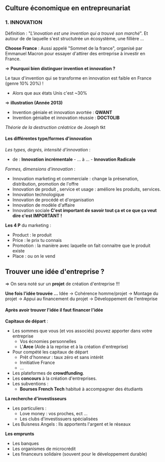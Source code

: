 ## Culture économique en entrepreunariat
### 1. INNOVATION

Définition : "*L'inovation est une invention qui a trouvé son marché*". Et autour de de laquelle s'est structutrée un écosystème, une fillière ...

**Choose France** : Aussi appelé "Sommet de la france", organisé par Emmanuel Macron pour essayer d'attirer des entreprise à investir en France.


=> **Pourquoi bien distinguer invention et innovation ?**

Le taux d'invention qui se transforme en innovation est faible en France (genre 10% 20%) !
- Alors que aux états Unis c'est  ~30%

=> **illustration (Année 2013)**

- Invention géniale et innovation avortée : **QWANT**
- Invention génialbe et innovation réussie : **DOCTOLIB**

*Théorie de la destruction créatrice* de Joseph tkt

#### Les différentes type/formes d'innovation

*Les types, degrés, intensité d'innovation* :
- de : **Innovation incrémentale**  - ... à ... - **Innovation Radicale**

*Formes, dimensions d'innovation* : 
- Innovation marketing et commerciale : change la présenation, distribution, promotion de l'offre
- Innovation de produit , service et usage : améliore les produits, services.
- Innovation technologique
- Innovation de procédé et d'organisation
- Innovation de modèle d'affaire
- Innovation sociale
**C'est important de savoir tout ça et ce que ça veut dire c'est IMPORTANT !**

**Les 4 P** du marketing :
- Product : le produit
- Price : le prix tu connais
- Promotion : la manière avec laquelle on fait connaitre que le produit existe
- Place : ou on le vend


## Trouver une idée d'entreprise ?

=> On sera noté sur un **projet** de création d'entreprise !!!

**Une fois l'idée trouvée ...**
Idée -> Cohérence homme/projet -> Montage du projet -> Appui au financement du projet -> Développement de l'entreprise


#### Après avoir trouver l'idée il faut financer l'idée

**Capitaux de départ** :
- Les sommes que vous (et vos associés) pouvez apporter dans votre entreprise
	- Vos écnomies personnelles
	- L'**Arce** (Aide à la reprise et à la création d'entreprise)
- Pour compété les capitaux de départ
	- Prêt d'honneur : taux zéro et sans intérêt
	- Innitiative France
	- ...
- Les plateformes de **crowdfunding**.
- Les **concours** à la création d'entreprises.
- Les subventions :
	- **Bourses French Tech** habitué à accompagner des étudiants

**La recherche d'investisseurs**
- Les particuliers :
	- Love money : vos proches, ect ...
	- Les clubs d'investissuers spécialisées
- Les Buisness Angels : Ils apportents l'argent et le réseaux

**Les emprunts**
- Les banques
- Les organismes de microcrédit
- Les financeurs solidaire (souvent pour le développement durable)

